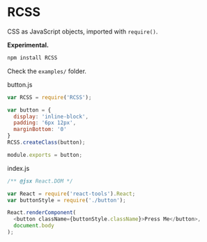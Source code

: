 # RCSS
CSS as JavaScript objects, imported with `require()`.

**Experimental.**

```bash
npm install RCSS
```

Check the `examples/` folder.

button.js
```js
var RCSS = require('RCSS');

var button = {
  display: 'inline-block',
  padding: '6px 12px',
  marginBottom: '0'
}
RCSS.createClass(button);

module.exports = button;
```

index.js
```js
/** @jsx React.DOM */

var React = require('react-tools').React;
var buttonStyle = require('./button');

React.renderComponent(
  <button className={buttonStyle.className}>Press Me</button>,
  document.body
);
```
